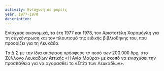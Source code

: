 ```yaml
---
activity: Ενίσχυση σε φορείς
year: 1977-1978
description: 
---
```


Ενίσχυσε οικονομικά, τα έτη 1977 και 1978, τον Αριστοτέλη Χαραμόγλη για τη συγκέντρωση και τον πλουτισμό της ειδικής βιβλιοθήκης του, που προορίζει για τη Λευκάδα.

Το Δ.Σ με την ίδια απόφαση πρόσφερε το ποσό των 200.000 δρχ. στο Σύλλογο Λευκαδίων Αττικής «Η Αγία Μαύρα» με σκοπό να ενισχύσει την προσπάθεια για να αγορασθεί το «Σπίτι των Λευκαδίων».
